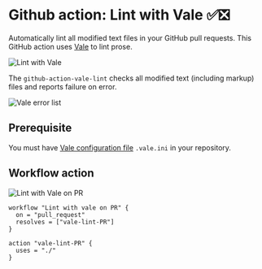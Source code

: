 # Github action: Lint with Vale ✅❎

Automatically lint all modified text files in your GitHub pull requests. This GitHub action uses [Vale](https://errata-ai.github.io/vale/) to lint prose.

![Lint with Vale](https://raw.githubusercontent.com/gaurav-nelson/github-action-vale-lint/master/images/lint-with-vale.png)

The `github-action-vale-lint` checks all modified text (including markup) files and reports failure on error. 

![Vale error list](https://raw.githubusercontent.com/gaurav-nelson/github-action-vale-lint/master/images/vale-error-list.png)

## Prerequisite
You must have [Vale configuration file](https://errata-ai.github.io/vale/config/) `.vale.ini` in your repository.

## Workflow action

![Lint with Vale on PR](https://raw.githubusercontent.com/gaurav-nelson/github-action-vale-lint/master/images/lint-with-vale-on-pr.png)

```
workflow "Lint with vale on PR" {
  on = "pull_request"
  resolves = ["vale-lint-PR"]
}

action "vale-lint-PR" {
  uses = "./"
}
```
